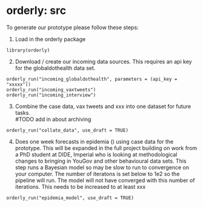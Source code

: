 # orderly: src

To generate our prototype please follow these steps:

1) Load in the orderly package
```
library(orderly)
```

2) Download / create our incoming data sources.  This requires an api key for
the globaldothealth data set.
```
orderly_run("incoming_globaldothealth", parameters = (api_key = "xxxxx"))
orderly_run("incoming_vaxtweets")
orderly_run("incoming_interview")
```

3) Combine the case data, vax tweets and xxx into one dataset for future tasks.  
#TODO add in about archiving
```
orderly_run("collate_data", use_draft = TRUE)
```

4) Does one week forecasts in epidemia () using case data for the prototype.  This will be 
expanded in the full project building on work from a PhD student at DIDE, Imperial
who is looking at methodological changes to bringing in YouGov and other behavioural
data sets.
This step runs a Bayesian model so may be slow to run to convergence on your computer.
The number of iteratons is set below to 1e2 so the pipeline will run. The model will not have converged with this number of iterations. This needs to be increased to at least xxx
```
orderly_run("epidemia_model", use_draft = TRUE)
```